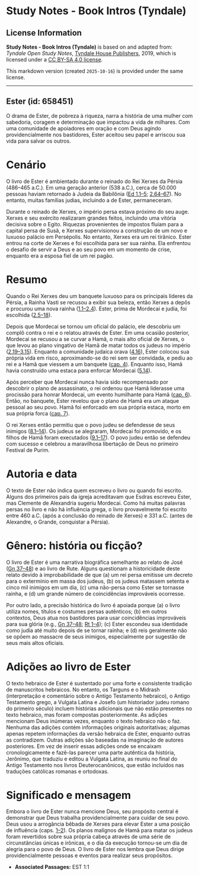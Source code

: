 # Study Notes - Book Intros (Tyndale)

## License Information

**Study Notes - Book Intros (Tyndale)** is based on and adapted from: _Tyndale Open Study Notes_, [Tyndale House Publishers](https://tyndaleopenresources.com/), 2019, which is licensed under a [CC BY-SA 4.0 license](https://creativecommons.org/licenses/by-sa/4.0/legalcode.en).

This markdown version (created `2025-10-16`) is provided under the same license.



--------------------------------

## Ester (id: 658451)

O drama de Ester, de pobreza à riqueza, narra a história de uma mulher com sabedoria, coragem e determinação que impactou a vida de milhares. Com uma comunidade de apoiadores em oração e com Deus agindo providencialmente nos bastidores, Ester aceitou seu papel e arriscou sua vida para salvar os outros.

Cenário
=======

O livro de Ester é ambientado durante o reinado do Rei Xerxes da Pérsia (486–465 a.C.). Em uma geração anterior (538 a.C.), cerca de 50\.000 pessoas haviam retornado à Judeia da Babilônia ([Ed 1\.1–5](https://ref.ly/Ezra1:1-Ezra1:5); [2\.64–67](https://ref.ly/Ezra2:64-Ezra2:67)). No entanto, muitas famílias judias, incluindo a de Ester, permaneceram.

Durante o reinado de Xerxes, o império persa estava próximo do seu auge. Xerxes e seu exército realizaram grandes feitos, incluindo uma vitória decisiva sobre o Egito. Riquezas provenientes de impostos fluíam para a capital persa de Susã, e Xerxes supervisionou a construção de um novo e luxuoso palácio em Persépolis. No entanto, Xerxes era um rei tirânico. Ester entrou na corte de Xerxes e foi escolhida para ser sua rainha. Ela enfrentou o desafio de servir a Deus e ao seu povo em um momento de crise, enquanto era a esposa fiel de um rei pagão.

Resumo
======

Quando o Rei Xerxes deu um banquete luxuoso para os principais líderes da Pérsia, a Rainha Vasti se recusou a exibir sua beleza, então Xerxes a depôs e procurou uma nova rainha ([1\.1–2\.4](https://ref.ly/Esth1:1-Esth2:4)). Ester, prima de Mordecai e judia, foi escolhida ([2\.5–18](https://ref.ly/Esth2:5-Esth2:18)).

Depois que Mordecai se tornou um oficial do palácio, ele descobriu um complô contra o rei e o relatou através de Ester. Em uma ocasião posterior, Mordecai se recusou a se curvar a Hamã, o mais alto oficial de Xerxes, o que levou ao plano vingativo de Hamã de matar todos os judeus no império ([2\.19–3\.15](https://ref.ly/Esth2:19-Esth3:15)). Enquanto a comunidade judaica orava ([4\.16](https://ref.ly/Esth4:16)), Ester colocou sua própria vida em risco, aproximando\-se do rei sem ser convidada, e pediu ao rei e a Hamã que viessem a um banquete ([cap. 4](https://ref.ly/Esth4:1-Esth4:17)). Enquanto isso, Hamã havia construído uma estaca para enforcar Mordecai ([5\.14](https://ref.ly/Esth5:14)).

Após perceber que Mordecai nunca havia sido recompensado por descobrir o plano de assassinato, o rei ordenou que Hamã liderasse uma procissão para honrar Mordecai, um evento humilhante para Hamã ([cap. 6](https://ref.ly/Esth6:1-Esth6:14)). Então, no banquete, Ester revelou que o plano de Hamã era um ataque pessoal ao seu povo. Hamã foi enforcado em sua própria estaca, morto em sua própria forca ([cap. 7](https://ref.ly/Esth7:1-Esth7:10)).

O rei Xerxes então permitiu que o povo judeu se defendesse de seus inimigos ([8\.1–14](https://ref.ly/Esth8:1-Esth8:14)). Os judeus se alegraram, Mordecai foi promovido, e os filhos de Hamã foram executados ([9\.1–17](https://ref.ly/Esth9:1-Esth9:17)). O povo judeu então se defendeu com sucesso e celebrou a maravilhosa libertação de Deus no primeiro Festival de Purim.

Autoria e data
==============

O texto de Ester não indica quem escreveu o livro ou quando foi escrito. Alguns dos primeiros pais da igreja acreditavam que Esdras escreveu Ester, mas Clemente de Alexandria sugeriu Mordecai. Como há muitas palavras persas no livro e não há influência grega, o livro provavelmente foi escrito entre 460 a.C. (após a conclusão do reinado de Xerxes) e 331 a.C. (antes de Alexandre, o Grande, conquistar a Pérsia).

Gênero: história ou ficção?
===========================

O livro de Ester é uma narrativa biográfica semelhante ao relato de José ([Gn 37–48](https://ref.ly/Gen37:1-Gen48:22)) e ao livro de Rute. Alguns questionam a historicidade deste relato devido à improbabilidade de que (a) um rei persa emitisse um decreto para o extermínio em massa dos judeus, (b) os judeus matassem setenta e cinco mil inimigos em um dia, (c) uma não\-persa como Ester se tornasse rainha, e (d) um grande número de coincidências improváveis ocorresse.

Por outro lado, a precisão histórica do livro é apoiada porque (a) o livro utiliza nomes, títulos e costumes persas autênticos; (b) em outros contextos, Deus atua nos bastidores para usar coincidências improváveis para sua glória (e.g., [Gn 37–48](https://ref.ly/Gen37:1-Gen48:22); [Rt 1–4](https://ref.ly/Ruth1:1-Ruth4:22)); (c) Ester escondeu sua identidade como judia até muito depois de se tornar rainha; e (d) reis geralmente não se opõem ao massacre de seus inimigos, especialmente por sugestão de seus mais altos oficiais.

Adições ao livro de Ester
=========================

O texto hebraico de Ester é sustentado por uma forte e consistente tradição de manuscritos hebraicos. No entanto, os Targuns e o Midrash (interpretação e comentário sobre o Antigo Testamento hebraico), o Antigo Testamento grego, a Vulgata Latina e Josefo (um historiador judeu romano do primeiro século) incluem histórias adicionais que não estão presentes no texto hebraico, mas foram compostas posteriormente. As adições mencionam Deus inúmeras vezes, enquanto o texto hebraico não o faz. Nenhuma das adições contém informações originais autoritativas; algumas apenas repetem informações da versão hebraica de Ester, enquanto outras as contradizem. Outras adições são baseadas na imaginação de autores posteriores. Em vez de inserir essas adições onde se encaixam cronologicamente e fazê\-las parecer uma parte autêntica da história, Jerônimo, que traduziu e editou a Vulgata Latina, as reuniu no final do Antigo Testamento nos livros Deuterocanônicos, que estão incluídos nas traduções católicas romanas e ortodoxas.

Significado e mensagem
======================

Embora o livro de Ester nunca mencione Deus, seu propósito central é demonstrar que Deus trabalha providencialmente para cuidar de seu povo. Deus usou a arrogância bêbada de Xerxes para elevar Ester a uma posição de influência (caps. [1–2](https://ref.ly/Esth1:1-Esth2:23)). Os planos malignos de Hamã para matar os judeus foram revertidos sobre sua própria cabeça através de uma série de circunstâncias únicas e irônicas, e o dia da execução tornou\-se um dia de alegria para o povo de Deus. O livro de Ester nos lembra que Deus dirige providencialmente pessoas e eventos para realizar seus propósitos.

* **Associated Passages:** EST 1:1

